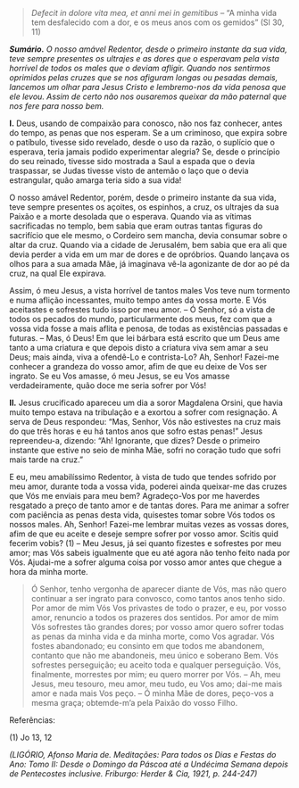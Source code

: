 > *Defecit in dolore vita mea, et anni mei in gemitibus* – “A minha vida tem desfalecido com a dor, e os meus anos com os gemidos” (Sl 30, 11)

***Sumário.** O nosso amável Redentor, desde o primeiro instante da sua vida, teve sempre presentes os ultrajes e as dores que o esperavam pela vista horrível de todos os males que o deviam afligir. Quando nos sentirmos oprimidos pelas cruzes que se nos afiguram longas ou pesadas demais, lancemos um olhar para Jesus Cristo e lembremo-nos da vida penosa que ele levou. Assim de certo não nos ousaremos queixar da mão paternal que nos fere para nosso bem.*

**I.** Deus, usando de compaixão para conosco, não nos faz conhecer, antes do tempo, as penas que nos esperam. Se a um criminoso, que expira sobre o patíbulo, tivesse sido revelado, desde o uso da razão, o suplício que o esperava, teria jamais podido experimentar alegria? Se, desde o princípio do seu reinado, tivesse sido mostrada a Saul a espada que o devia traspassar, se Judas tivesse visto de antemão o laço que o devia estrangular, quão amarga teria sido a sua vida!

O nosso amável Redentor, porém, desde o primeiro instante da sua vida, teve sempre presentes os açoites, os espinhos, a cruz, os ultrajes da sua Paixão e a morte desolada que o esperava. Quando via as vítimas sacrificadas no templo, bem sabia que eram outras tantas figuras do sacrifício que ele mesmo, o Cordeiro sem mancha, devia consumar sobre o altar da cruz. Quando via a cidade de Jerusalém, bem sabia que era ali que devia perder a vida em um mar de dores e de opróbrios. Quando lançava os olhos para a sua amada Mãe, já imaginava vê-la agonizante de dor ao pé da cruz, na qual Ele expirava.

Assim, ó meu Jesus, a vista horrível de tantos males Vos teve num tormento e numa aflição incessantes, muito tempo antes da vossa morte. E Vós aceitastes e sofrestes tudo isso por meu amor. – Ó Senhor, só a vista de todos os pecados do mundo, particularmente dos meus, fez com que a vossa vida fosse a mais aflita e penosa, de todas as existências passadas e futuras. – Mas, ó Deus! Em que lei bárbara está escrito que um Deus ame tanto a uma criatura e que depois disto a criatura viva sem amar a seu Deus; mais ainda, viva a ofendê-Lo e contrista-Lo? Ah, Senhor! Fazei-me conhecer a grandeza do vosso amor, afim de que eu deixe de Vos ser ingrato. Se eu Vos amasse, ó meu Jesus, se eu Vos amasse verdadeiramente, quão doce me seria sofrer por Vós!

**II.** Jesus crucificado apareceu um dia a soror Magdalena Orsini, que havia muito tempo estava na tribulação e a exortou a sofrer com resignação. A serva de Deus respondeu: “Mas, Senhor, Vós não estivestes na cruz mais do que três horas e eu há tantos anos que sofro estas penas!” Jesus repreendeu-a, dizendo: “Ah! Ignorante, que dizes? Desde o primeiro instante que estive no seio de minha Mãe, sofri no coração tudo que sofri mais tarde na cruz.”

E eu, meu amabilíssimo Redentor, à vista de tudo que tendes sofrido por meu amor, durante toda a vossa vida, poderei ainda queixar-me das cruzes que Vós me enviais para meu bem? Agradeço-Vos por me haverdes resgatado a preço de tanto amor e de tantas dores. Para me animar a sofrer com paciência as penas desta vida, quisestes tomar sobre Vós todos os nossos males. Ah, Senhor! Fazei-me lembrar muitas vezes as vossas dores, afim de que eu aceite e deseje sempre sofrer por vosso amor. Scitis quid fecerim vobis? (1) – Meu Jesus, já sei quanto fizestes e sofrestes por meu amor; mas Vós sabeis igualmente que eu até agora não tenho feito nada por Vós. Ajudai-me a sofrer alguma coisa por vosso amor antes que chegue a hora da minha morte.

> Ó Senhor, tenho vergonha de aparecer diante de Vós, mas não quero continuar a ser ingrato para convosco, como tantos anos tenho sido. Por amor de mim Vós Vos privastes de todo o prazer, e eu, por vosso amor, renuncio a todos os prazeres dos sentidos. Por amor de mim Vós sofrestes tão grandes dores; por vosso amor quero sofrer todas as penas da minha vida e da minha morte, como Vos agradar. Vós fostes abandonado; eu consinto em que todos me abandonem, contanto que não me abandoneis, meu único e soberano Bem. Vós sofrestes perseguição; eu aceito toda e qualquer perseguição. Vós, finalmente, morrestes por mim; eu quero morrer por Vós. – Ah, meu Jesus, meu tesouro, meu amor, meu tudo, eu Vos amo; dai-me mais amor e nada mais Vos peço. – Ó minha Mãe de dores, peço-vos a mesma graça; obtemde-m’a pela Paixão do vosso Filho.

Referências:

\(1\) Jo 13, 12

*(LIGÓRIO, Afonso Maria de. Meditações: Para todos os Dias e Festas do Ano: Tomo II: Desde o Domingo da Páscoa até a Undécima Semana depois de Pentecostes inclusive. Friburgo: Herder & Cia, 1921, p. 244-247)*

